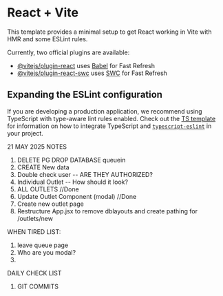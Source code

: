 # React + Vite

This template provides a minimal setup to get React working in Vite with HMR and some ESLint rules.

Currently, two official plugins are available:

- [@vitejs/plugin-react](https://github.com/vitejs/vite-plugin-react/blob/main/packages/plugin-react) uses [Babel](https://babeljs.io/) for Fast Refresh
- [@vitejs/plugin-react-swc](https://github.com/vitejs/vite-plugin-react/blob/main/packages/plugin-react-swc) uses [SWC](https://swc.rs/) for Fast Refresh

## Expanding the ESLint configuration

If you are developing a production application, we recommend using TypeScript with type-aware lint rules enabled. Check out the [TS template](https://github.com/vitejs/vite/tree/main/packages/create-vite/template-react-ts) for information on how to integrate TypeScript and [`typescript-eslint`](https://typescript-eslint.io) in your project.

21 MAY 2025
NOTES

1. DELETE PG DROP DATABASE queuein
2. CREATE New data
3. Double check user -- ARE THEY AUTHORIZED?
4. Individual Outlet -- How should it look?
5. ALL OUTLETS //Done
6. Update Outlet Component (modal) //Done
7. Create new outlet page
8. Restructure App.jsx to remove dblayouts and create pathing for /outlets/new

WHEN TIRED LIST:

1. leave queue page
2. Who are you modal?
3.

DAILY CHECK LIST

1. GIT COMMITS
